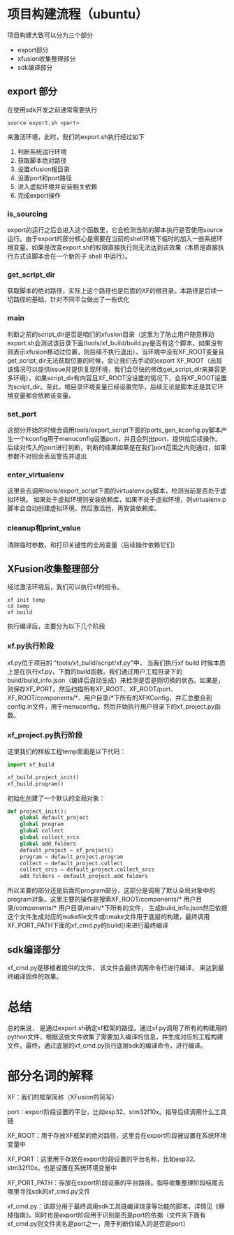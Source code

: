 # 项目构建流程（ubuntu）

项目构建大致可以分为三个部分

- export部分
- xfusion收集整理部分
- sdk编译部分

## export 部分

在使用sdk开发之前通常需要执行

```shell
source export.sh <port>
```

来激活环境，此时，我们的export.sh执行经过如下

1. 判断系统运行环境
2. 获取脚本绝对路径
3. 设置xfusion根目录
4. 设置port和port路径
5. 进入虚拟环境并安装相关依赖
6. 完成export操作

### is_sourcing

export的运行之后会进入这个函数里，它会检测当前的脚本执行是否使用source运行。由于export的部分核心是需要在当前的shell环境下临时的加入一些系统环境变量。如果是改变export.sh的权限直接执行则无法达到该效果（本质是直接执行方式该脚本会在一个新的子 shell 中运行）。

### get_script_dir

获取脚本的绝对路径，实际上这个路径也是后面的XF的根目录。本路径是后续一切路径的基础，针对不同平台做出了一些优化

### main

判断之前的script_dir是否是咱们的xfusion目录（这里为了防止用户随意移动export.sh会测试该目录下面/tools/xf_build/build.py是否有这个脚本，如果没有则表示xfusion移动过位置，则后续不执行退出）。当环境中没有XF_ROOT变量且get_script_dir无法获取位置的时候，会让我们去手动的export XF_ROOT（出现该情况可以提供issue并提供复现环境，我们会尽快的修改get_script_dir来兼容更多环境）。如果script_dir有内容且XF_ROOT没设置的情况下，会将XF_ROOT设置为script_dir。至此，根目录环境变量已经设置完毕，后续无论是脚本还是其它环境变量都会依赖该变量。

### set_port

这部分开始的时候会调用tools/export_script下面的ports_gen_kconfig.py脚本产生一个kconfig用于menuconfig设置port，并且会列出port，提供给后续操作。后续对传入的port进行判断，判断的结果如果是在我们port范围之内则通过，如果参数不对则会丢出警告并退出

### enter_virtualenv

这里会去调用tools/export_script下面的virtualenv.py脚本，检测当前是否处于虚拟环境。 如果处于虚拟环境则安装依赖库，如果不处于虚拟环境，则virtualenv.p脚本会自动创建虚拟环境，然后激活他，再安装依赖库。

### cleanup和print_value

清除临时参数，和打印关键性的全局变量（后续操作依赖它们）

## XFusion收集整理部分

经过激活环境后，我们可以执行xf的指令。

```shell
xf init temp
cd temp
xf build
```

执行编译后，主要分为以下几个阶段

### xf.py执行阶段

xf.py位于项目的 "tools/xf_build/script/xf.py"中，
当我们执行xf build 时候本质上是在执行xf.py，下面的build函数。我们通过用户工程目录下的build/build_info.json（编译后自动生成）来检测是否是刚切换的状态。如果是，则保存XF_PORT。然后扫描所有XF_ROOT、XF_ROOT/port、XF_ROOT/components/*、用户目录/*下所有的XFKConfig，并汇总整合到config.in文件，用于menuconfig。然后开始执行用户目录下的xf_project.py函数。

### xf_project.py执行阶段

 这里我们的样板工程temp里面是以下代码：

```py
import xf_build

xf_build.project_init()
xf_build.program()

```

初始化创建了一个默认的全局对象：

```py
def project_init():
    global default_project
    global program
    global collect
    global collect_srcs
    global add_folders
    default_project = xf_project()
    program = default_project.program
    collect = default_project.collect
    collect_srcs = default_project.collect_srcs
    add_folders = default_project.add_folders
```

所以主要的部分还是后面的program部分，这部分是调用了默认全局对象中的program对象。这里主要的操作是搜索XF_ROOT/components/*  用户目录/components/* 用户目录/main/*下所有的文件， 生成build_info.json然后依据这个文件生成对应的makefile文件或cmake文件用于底层的构建，最终调用XF_PORT_PATH下面的xf_cmd.py的build()来进行最终编译

## sdk编译部分

xf_cmd.py是移植者提供的文件， 该文件会最终调用命令行进行编译， 来达到最终编译固件的效果。

# 总结

总的来说， 是通过export.sh确定xf框架的路径。通过xf.py调用了所有的构建用的python文件，根据这些文件收集了需要加入编译的信息，并生成对应的工程构建文件。最终，通过底层的xf_cmd.py执行底层sdk的编译命令，进行编译。


# 部分名词的解释

XF：我们的框架简称（XFusion的简写）

port：export阶段设置的平台，比如esp32、stm32f10x。指导后续调用什么工具链

XF_ROOT：用于存放XF框架的绝对路径，这里会在export阶段被设置在系统环境变量中

XF_PORT：这里用于存放在export阶段设置的平台名称，比如esp32、stm32f10x。也是设置在系统环境变量中

XF_PORT_PATH：存放在export阶段设置的平台路径。指导收集整理阶段结尾去哪里寻找sdk的xf_cmd.py文件

xf_cmd.py：该部分用于最终调用sdk工具链编译烧录等功能的脚本，详情见《移植指南》。同时也是export阶段用于识别是否是port的依据（文件夹下面有xf_cmd.py则文件夹名是port之一，用于判断你输入的是否是port）
